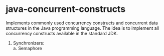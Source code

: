# java-concurrent-constructs
Implements commonly used concurrency constructs and concurrent data structures in the Java programming language.
The idea is to implement all concurrency constructs available in the standard JDK.

1. Synchronizers:<br>
    a. Semaphore
